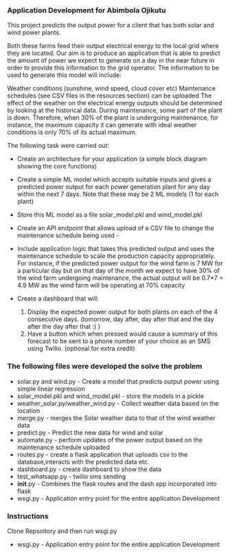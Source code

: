 ### Application Development for Abimbola Ojikutu
This project predicts the output power for a client that has both solar and wind power plants. 

Both these farms feed their output electrical energy to the local grid where they are located. Our aim is to produce an application that is able to predict the amount of power we expect to generate on a day in the near future in order to provide this information to the grid operator. The information to be used to generate this model will include:

Weather conditions (sunshine, wind speed, cloud cover etc)
Maintenance schedules (see CSV files in the resources section) can be uploaded
The effect of the weather on the electrical energy outputs should be determined by looking at the historical data. During maintenance, some part of the plant is down. Therefore, when 30% of the plant is undergoing maintenance, for instance, the maximum capacity it can generate with ideal weather conditions is only 70% of its actual maximum.

The following task were carried out:

* Create an architecture for your application (a simple block diagram showing the core functions)
* Create a simple ML model which accepts suitable inputs and gives a predicted power output for each power generation plant for any day within the next 7 days. Note that these may be 2 ML models (1 for each plant) 
* Store this ML model as a file solar_model.pkl and wind_model.pkl
* Create an API endpoint that allows upload of a CSV file to change the maintenance schedule being used - 
* Include application logic that takes this predicted output and uses the maintenance schedule to scale the production capacity appropriately. For instance, if the predicted power output for the wind farm is 7 MW for a particular day but on that day of the month we expect to have 30% of the wind farm undergoing maintenance, the actual output will be 0.7*7 = 4.9 MW as the wind farm will be operating at 70% capacity 
 
* Create a dashboard that will:
    1. Display the expected power output for both plants on each of the 4 consecutive days. (tomorrow, day after, day after that and the day after the day after that :) )
    2. Have a button which when pressed would cause a summary of this forecast to be sent to a phone number of your choice as an SMS using Twilio. (optional for extra credit)

### The following files were developed the solve the problem
* solar.py and wind.py -  Create a model that predicts output power using simple linear regression
* solar_model.pkl and wind_model.pkl - store the models in a pickle
* weather_solar.py/weather_wind.py - Collect weather data based on the location
* merge.py - merges the Solar weather data to that of the wind weather data
* predict.py - Predict the new data for wind and solar
* automate.py - perform updates of the power output based on the maintenance schedule uploaded
* routes.py -  create a flask application that uploads csv to the database,interacts with the predicted data etc.
* dashboard.py  - create dashboard to show the data
* test_whatsapp.py - twilio sms sending 
* __init__.py -  Combines the flask routes and the dash app incorporated into flask
* wsgi.py -  Application entry point for the entire application Development

### Instructions 
Clone Repsoitory and then run wsgi.py

* wsgi.py -  Application entry point for the entire application Development
